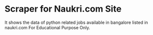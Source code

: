 # Scraper for Naukri.com Site
It shows the data of python related jobs available in bangalore listed in naukri.com
For Educational Purpose Only.
